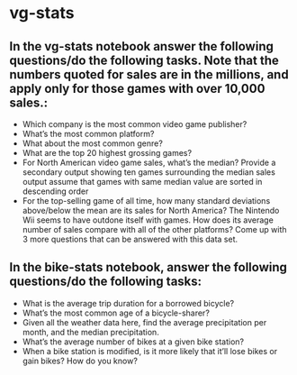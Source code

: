 # vg-stats

## In the vg-stats notebook answer the following questions/do the following tasks. Note that the numbers quoted for sales are in the millions, and apply only for those games with over 10,000 sales.:
* Which company is the most common video game publisher?
* What’s the most common platform?
* What about the most common genre?
* What are the top 20 highest grossing games?
* For North American video game sales, what’s the median?
Provide a secondary output showing ten games surrounding the median sales output
assume that games with same median value are sorted in descending order
* For the top-selling game of all time, how many standard deviations above/below the mean are its sales for North America?
The Nintendo Wii seems to have outdone itself with games. How does its average number of sales compare with all of the other platforms?
Come up with 3 more questions that can be answered with this data set.

## In the bike-stats notebook, answer the following questions/do the following tasks:
* What is the average trip duration for a borrowed bicycle?
* What’s the most common age of a bicycle-sharer?
* Given all the weather data here, find the average precipitation per month, and the median precipitation.
* What’s the average number of bikes at a given bike station?
* When a bike station is modified, is it more likely that it’ll lose bikes or gain bikes? How do you know?
